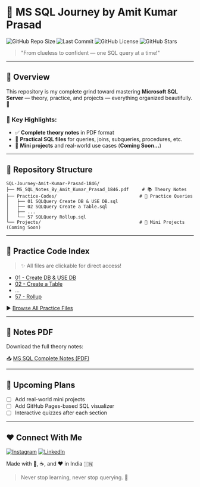 # 🚀 MS SQL Journey by Amit Kumar Prasad

![GitHub Repo Size](https://img.shields.io/github/repo-size/AmitKumarPrasad1846/SQL-Journey-Amit-Kumar-Prasad-1846)
![Last Commit](https://img.shields.io/github/last-commit/AmitKumarPrasad1846/SQL-Journey-Amit-Kumar-Prasad-1846)
![GitHub License](https://img.shields.io/github/license/AmitKumarPrasad1846/SQL-Journey-Amit-Kumar-Prasad-1846)
![GitHub Stars](https://img.shields.io/github/stars/AmitKumarPrasad1846/SQL-Journey-Amit-Kumar-Prasad-1846?style=social)

> "From clueless to confident — one SQL query at a time!"

---

## 📘 Overview

This repository is my complete grind toward mastering **Microsoft SQL Server** — theory, practice, and projects — everything organized beautifully. 💪

### 🎯 Key Highlights:

* ✅ **Complete theory notes** in PDF format
* 🧠 **Practical SQL files** for queries, joins, subqueries, procedures, etc.
* 🧪 **Mini projects** and real-world use cases (**Coming Soon...**)

---

## 📁 Repository Structure

```
SQL-Journey-Amit-Kumar-Prasad-1846/
├── MS_SQL_Notes_By_Amit_Kumar_Prasad_1846.pdf     # 📚 Theory Notes
├── Practice-Codes/                               # 🧠 Practice Queries
│   ├── 01 SQLQuery Create DB & USE DB.sql
│   ├── 02 SQLQuery Create a Table.sql
│   ├── ...
│   └── 57 SQLQuery Rollup.sql
└── Projects/                                     # 💼 Mini Projects (Coming Soon)
```

---

## 🧪 Practice Code Index

> ✨ All files are clickable for direct access!

* [01 - Create DB & USE DB](./Practice-Codes/01%20SQLQuery%20Create%20DB%20%26%20USE%20DB.sql)
* [02 - Create a Table](./Practice-Codes/02%20SQLQuery%20Create%20a%20Table.sql)
* ...
* [57 - Rollup](./Practice-Codes/57%20SQL%20Query%20Rollup.sql)

▶️ [Browse All Practice Files](./Practice-Codes/)

---

## 📄 Notes PDF

Download the full theory notes:

📥 [MS SQL Complete Notes (PDF)](./MS_SQL_Notes_By_Amit_Kumar_Prasad_1846.pdf)

---

## 📌 Upcoming Plans

* [ ] Add real-world mini projects
* [ ] Add GitHub Pages-based SQL visualizer
* [ ] Interactive quizzes after each section

---

## ❤️ Connect With Me

[![Instagram](https://img.shields.io/badge/Instagram-%23E4405F.svg?style=for-the-badge&logo=Instagram&logoColor=white)]([https://www.instagram.com/tera_username_yahan](https://www.instagram.com/amiku.1846/))
[![LinkedIn](https://img.shields.io/badge/LinkedIn-%230077B5.svg?style=for-the-badge&logo=linkedin&logoColor=white)]([https://www.linkedin.com/in/tera-linkedin-username/](https://www.linkedin.com/in/amit-kumar-prasad-00b297369/))


Made with 🧠, ☕, and ❤️ in India 🇮🇳

> Never stop learning, never stop querying. 🚀
